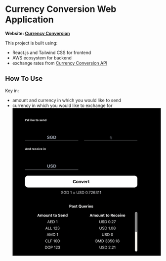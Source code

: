 # Currency Conversion Web Application

**Website: [Currency Conversion](https://main.d2chjww20ubos3.amplifyapp.com/)**

This project is built using:

- React.js and Tailwind CSS for frontend
- AWS ecosystem for backend
- exchange rates from [Currency Conversion API](Currencyapi.com)

## How To Use

Key in:

- amount and currency in which you would like to send
- currency in which you would like to exchange for
  ![Landing page](./public/currency-conversion-landing-page.png)
